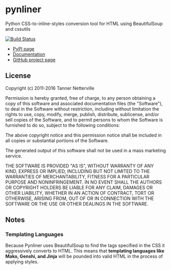 # pynliner

Python CSS-to-inline-styles conversion tool for HTML using BeautifulSoup and
cssutils

[![Build Status](https://travis-ci.org/rennat/pynliner.png?branch=master)](https://travis-ci.org/rennat/pynliner)

- [PyPI page](https://pypi.org/project/pynliner/)
- [Documentation](https://pythonhosted.org/pynliner/)
- [GitHub project page](https://github.com/rennat/pynliner)

## License

Copyright (c) 2011-2016 Tanner Netterville

Permission is hereby granted, free of charge, to any person obtaining a copy of
this software and associated documentation files (the "Software"), to deal in
the Software without restriction, including without limitation the rights to
use, copy, modify, merge, publish, distribute, sublicense,
and/or sell copies of the Software, and to permit persons to whom the
Software is furnished to do so, subject to the following conditions:

The above copyright notice and this permission notice shall be included in
all copies or substantial portions of the Software.

The generated output of this software shall not be used in a mass marketing
service.

THE SOFTWARE IS PROVIDED "AS IS", WITHOUT WARRANTY OF ANY KIND,
EXPRESS OR IMPLIED, INCLUDING BUT NOT LIMITED TO THE WARRANTIES OF
MERCHANTABILITY, FITNESS FOR A PARTICULAR PURPOSE AND NONINFRINGEMENT. IN NO
EVENT SHALL THE AUTHORS OR COPYRIGHT HOLDERS BE LIABLE FOR ANY CLAIM,
DAMAGES OR OTHER LIABILITY, WHETHER IN AN ACTION OF CONTRACT,
TORT OR OTHERWISE, ARISING FROM, OUT OF OR IN CONNECTION WITH THE SOFTWARE OR
THE USE OR OTHER DEALINGS IN THE SOFTWARE.

## Notes

### Templating Languages

Because Pynliner uses BeautifulSoup to find the tags specified in the CSS it aggressively
converts to HTML. This means that **templating languages like Mako, Genshi, and Jinja**
will be pounded into valid HTML in the process of applying styles.
